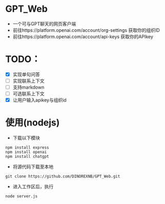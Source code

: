 # GPT_Web
- 一个可与GPT聊天的网页客户端
- 前往https://platform.openai.com/account/org-settings 获取你的组织ID
- 前往https://platform.openai.com/account/api-keys 获取你的APIkey
# TODO：
- [x] 实现单句问答
- [ ] 实现联系上下文
- [ ] 支持markdown
- [ ] 可选联系上下文
- [x] 让用户输入apikey与组织id
# 使用(nodejs)
- 下载以下模块
```
npm install express
npm install openai
npm install chatgpt
```
- 将源代码下载至本地
```
git clone https://github.com/DINOREXNB/GPT_Web.git
```
- 进入工作区后，执行
```
node server.js
```